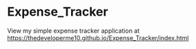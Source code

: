 # Expense_Tracker

View my simple expense tracker application at https://thedeveloperme10.github.io/Expense_Tracker/index.html
